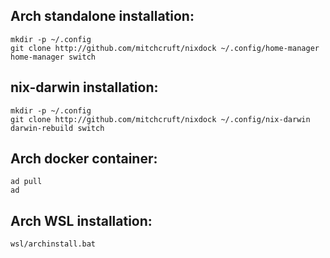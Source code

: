 ## Arch standalone installation:

```shell
mkdir -p ~/.config
git clone http://github.com/mitchcruft/nixdock ~/.config/home-manager
home-manager switch
```

## nix-darwin installation:

```shell
mkdir -p ~/.config
git clone http://github.com/mitchcruft/nixdock ~/.config/nix-darwin
darwin-rebuild switch
```

## Arch docker container:

```shell
ad pull
ad
```

## Arch WSL installation:
```shell
wsl/archinstall.bat
```
